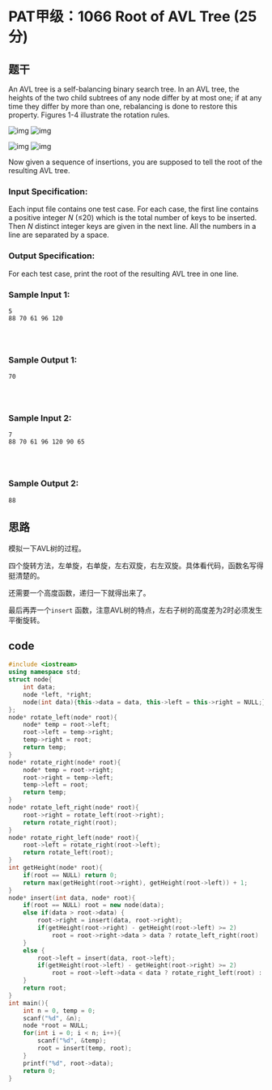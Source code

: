 # PAT甲级：1066 Root of AVL Tree (25分)

## 题干

An AVL tree is a self-balancing binary search tree. In an AVL tree, the heights of the two child subtrees of any node differ by at most one; if at any time they differ by more than one, rebalancing is done to restore this property. Figures 1-4 illustrate the rotation rules.



![img](https://gitee.com/hybb0430/picture_bed/raw/master/img/20200507075611.jpg) ![img](https://gitee.com/hybb0430/picture_bed/raw/master/img/20200507075739.jpg)



![img](https://gitee.com/hybb0430/picture_bed/raw/master/img/20200507075736.jpg) ![img](https://gitee.com/hybb0430/picture_bed/raw/master/img/20200507075731.jpg)

Now given a sequence of insertions, you are supposed to tell the root of the resulting AVL tree.



### Input Specification:

Each input file contains one test case. For each case, the first line contains a positive integer *N* (≤20) which is the total number of keys to be inserted. Then *N* distinct integer keys are given in the next line. All the numbers in a line are separated by a space.

### Output Specification:

For each test case, print the root of the resulting AVL tree in one line.

### Sample Input 1:

```in
5
88 70 61 96 120

      
    
```

### Sample Output 1:

```out
70

      
    
```

### Sample Input 2:

```
7
88 70 61 96 120 90 65

      
    
```

### Sample Output 2:

```
88
```

## 思路

模拟一下AVL树的过程。

四个旋转方法，左单旋，右单旋，左右双旋，右左双旋。具体看代码，函数名写得挺清楚的。

还需要一个高度函数，递归一下就得出来了。

最后再弄一个`insert` 函数，注意AVL树的特点，左右子树的高度差为2时必须发生平衡旋转。

## code

```c++
#include <iostream>
using namespace std;
struct node{
	int data;
	node *left, *right;
	node(int data){this->data = data, this->left = this->right = NULL;}
};
node* rotate_left(node* root){
	node* temp = root->left;
	root->left = temp->right;
	temp->right = root;
	return temp;
}
node* rotate_right(node* root){
	node* temp = root->right;
	root->right = temp->left;
	temp->left = root;
	return temp;
}
node* rotate_left_right(node* root){
	root->right = rotate_left(root->right);
	return rotate_right(root);
}
node* rotate_right_left(node* root){
	root->left = rotate_right(root->left);
	return rotate_left(root);
}
int getHeight(node* root){
	if(root == NULL) return 0;
	return max(getHeight(root->right), getHeight(root->left)) + 1;
}
node* insert(int data, node* root){
	if(root == NULL) root = new node(data);
	else if(data > root->data) {
		root->right = insert(data, root->right);
		if(getHeight(root->right) - getHeight(root->left) >= 2)
			root = root->right->data > data ? rotate_left_right(root) : rotate_right(root);
	}
	else {
		root->left = insert(data, root->left);
		if(getHeight(root->left) - getHeight(root->right) >= 2)
			root = root->left->data < data ? rotate_right_left(root) : rotate_left(root);
	}
	return root;
}
int main(){
	int n = 0, temp = 0;
	scanf("%d", &n);
	node *root = NULL;
	for(int i = 0; i < n; i++){
		scanf("%d", &temp);
		root = insert(temp, root);
	}
	printf("%d", root->data);
	return 0;
}

```


